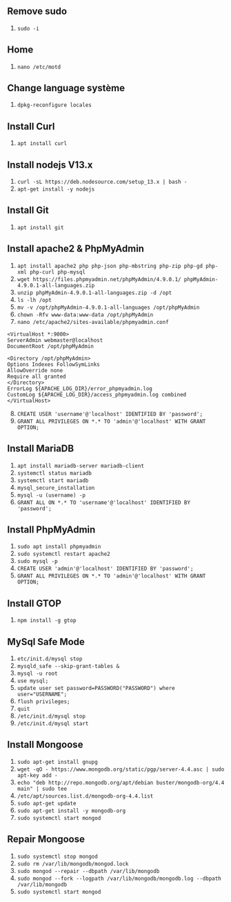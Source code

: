 ## Remove sudo
1. `sudo -i`

## Home
1. `nano /etc/motd`

## Change language système
1. `dpkg-reconfigure locales`

## Install Curl
1. `apt install curl`

## Install nodejs V13.x
1. `curl -sL https://deb.nodesource.com/setup_13.x | bash -`
2. `apt-get install -y nodejs`

## Install Git
1. `apt install git`

## Install apache2 & PhpMyAdmin
1. `apt install apache2 php php-json php-mbstring php-zip php-gd php-xml php-curl php-mysql`
2. `wget https://files.phpmyadmin.net/phpMyAdmin/4.9.0.1/ phpMyAdmin-4.9.0.1-all-languages.zip`
3. `unzip phpMyAdmin-4.9.0.1-all-languages.zip -d /opt`
4. `ls -lh /opt`
5. `mv -v /opt/phpMyAdmin-4.9.0.1-all-languages /opt/phpMyAdmin`
6. `chown -Rfv www-data:www-data /opt/phpMyAdmin`
7. `nano /etc/apache2/sites-available/phpmyadmin.conf`
```htlm
<VirtualHost *:9000>
ServerAdmin webmaster@localhost
DocumentRoot /opt/phpMyAdmin
 
<Directory /opt/phpMyAdmin>
Options Indexes FollowSymLinks
AllowOverride none
Require all granted
</Directory>
ErrorLog ${APACHE_LOG_DIR}/error_phpmyadmin.log
CustomLog ${APACHE_LOG_DIR}/access_phpmyadmin.log combined
</VirtualHost>
```
8. `CREATE USER 'username'@'localhost' IDENTIFIED BY 'password';`
5. `GRANT ALL PRIVILEGES ON *.* TO 'admin'@'localhost' WITH GRANT OPTION;`

## Install MariaDB
1. `apt install mariadb-server mariadb-client`
2. `systemctl status mariadb`
3. `systemctl start mariadb`
4. `mysql_secure_installation`
5. `mysql -u (username) -p`
6. `GRANT ALL ON *.* TO 'username'@'localhost' IDENTIFIED BY 'password';`

## Install PhpMyAdmin
1. `sudo apt install phpmyadmin`
2. `sudo systemctl restart apache2`
3. `sudo mysql -p`
4. `CREATE USER 'admin'@'localhost' IDENTIFIED BY 'password';`
5. `GRANT ALL PRIVILEGES ON *.* TO 'admin'@'localhost' WITH GRANT OPTION;`

## Install GTOP
1. `npm install -g gtop`

## MySql Safe Mode
1. `etc/init.d/mysql stop`
2. `mysqld_safe --skip-grant-tables &`
3. `mysql -u root`
4. `use mysql;`
5. `update user set password=PASSWORD("PASSWORD") where user="USERNAME";`
6. `flush privileges;`
7. `quit`
8. `/etc/init.d/mysql stop`
9. `/etc/init.d/mysql start`

## Install Mongoose
1. `sudo apt-get install gnupg`
2. `wget -qO - https://www.mongodb.org/static/pgp/server-4.4.asc | sudo apt-key add -`
3. `echo "deb http://repo.mongodb.org/apt/debian buster/mongodb-org/4.4 main" | sudo tee` 
4. `/etc/apt/sources.list.d/mongodb-org-4.4.list`
5. `sudo apt-get update`
6. `sudo apt-get install -y mongodb-org`
7. `sudo systemctl start mongod`

## Repair Mongoose
1. `sudo systemctl stop mongod`
2. `sudo rm /var/lib/mongodb/mongod.lock`
3. `sudo mongod --repair --dbpath /var/lib/mongodb`
4. `sudo mongod --fork --logpath /var/lib/mongodb/mongodb.log --dbpath /var/lib/mongodb`
5. `sudo systemctl start mongod`
